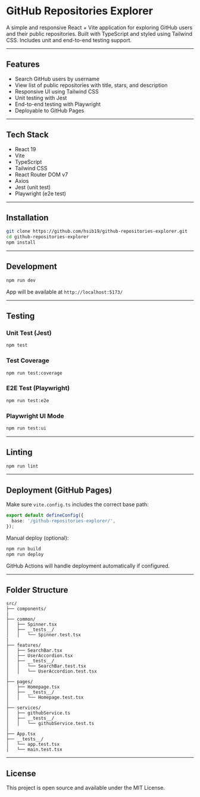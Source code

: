 # GitHub Repositories Explorer

A simple and responsive React + Vite application for exploring GitHub users and their public repositories. Built with TypeScript and styled using Tailwind CSS. Includes unit and end-to-end testing support.

---

## Features

- Search GitHub users by username
- View list of public repositories with title, stars, and description
- Responsive UI using Tailwind CSS
- Unit testing with Jest
- End-to-end testing with Playwright
- Deployable to GitHub Pages

---

## Tech Stack

- React 19
- Vite
- TypeScript
- Tailwind CSS
- React Router DOM v7
- Axios
- Jest (unit test)
- Playwright (e2e test)

---

## Installation

```bash
git clone https://github.com/hsib19/github-repositories-explorer.git
cd github-repositories-explorer
npm install
```

---

## Development

```bash
npm run dev
```

App will be available at `http://localhost:5173/`

---

## Testing

### Unit Test (Jest)

```bash
npm test
```

### Test Coverage

```bash
npm run test:coverage
```

### E2E Test (Playwright)

```bash
npm run test:e2e
```

### Playwright UI Mode

```bash
npm run test:ui
```

---

## Linting

```bash
npm run lint
```

---

## Deployment (GitHub Pages)

Make sure `vite.config.ts` includes the correct base path:

```ts
export default defineConfig({
  base: '/github-repositories-explorer/',
});
```

Manual deploy (optional):

```bash
npm run build
npm run deploy
```

GitHub Actions will handle deployment automatically if configured.

---

## Folder Structure

```
src/
├── components/
|
├── common/
│   ├── Spinner.tsx
│   ├── __tests__/
│   │   └── Spinner.test.tsx
|
├── features/
│   ├── SearchBar.tsx
│   ├── UserAccordion.tsx
│   ├── __tests__/
│   │   └── SearchBar.test.tsx
│   │   └── UserAccordion.test.tsx
│
├── pages/
│   ├── Homepage.tsx
│   ├── __tests__/
│   │   └── Homepage.test.tsx
│
├── services/
│   ├── githubService.ts
│   ├── __tests__/
│   │   └── githubService.test.ts
│
├── App.tsx
├── __tests__/
│   └── app.test.tsx
│   └── main.test.tsx

```

---

## License

This project is open source and available under the MIT License.
